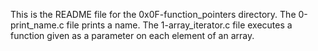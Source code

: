 This is the README file for the 0x0F-function_pointers directory.
The 0-print_name.c file prints a name.
The 1-array_iterator.c file executes a function given as a parameter on each element of an array.
